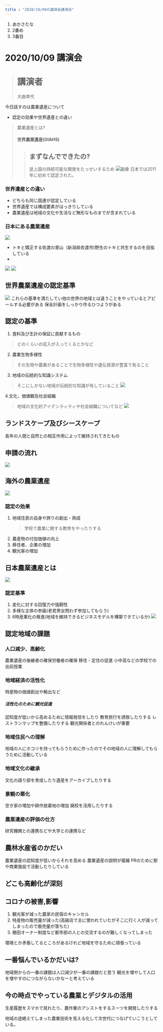 ```yaml
---
title : "2020/10/09の講演会講演会"
---
```

1. あかさたな
1. 2番め
1. 3番目
# 2020/10/09 講演会

> # 講演者
> 大曲幸代
> 
今日話すのは農業遺産について
* 認定の効果や世界遺産との違い
> 農業遺産とは?
> #### 世界農業遺産(GIAHS) 
> > 
> > ## まずなんでできたの?
> > 途上国の持続可能な開発をたっせいするため
> > ![画像](https://i.imgur.com/3tMtuoI.png)
> > 日本では2011年に初めて認定された。
 ### 世界遺産との違い
*  どちらも同じ国連が認定している
* 世界遺産では構成要素がはっきりしている
* 農業遺産は地域の文化や生活など無形なものまでが含まれている
### 日本にある農業遺産
![](https://i.imgur.com/YxrhKpJ.png)
* トキと矯正する佐渡の里山（新潟県佐渡市)野生のトキと共生するのを目指している
* 
![](https://i.imgur.com/7C40Qqm.jpg)
![](https://i.imgur.com/e4VTjX7.jpg)


## 世界農業遺産の認定基準
![](https://i.imgur.com/SjSvspu.png)
これらの基準を満たしてい他の世界の地域とは違うことをやっているとアピールする必要がある
保全計画をしっかり作るひつようがある

## 認定の基準
1. 食料及び生計の保証に貢献するもの
> どのくらいの収入が入ってくるとかなど
2. 農業生物多様性
> その生物や農業があることで生物多様性や遺伝資源が豊富で有ること
3. 地域の伝統的な知識システム
> そこにしかない地域の伝統的な知識が有していること
> ![](https://i.imgur.com/AuWaqWy.jpg)

4.文化、価値観及社会組織
> 地域の文化的アイデンティティや社会組織についてなど
> ![](https://i.imgur.com/EdHviO8.png)


## ランドスケープ及びシースケープ
長年の人間と自然との相互作用によって維持されてきたもの

## 申請の流れ
![](https://i.imgur.com/KqSvd63.png)

## 海外の農業遺産
![](https://i.imgur.com/5hPiV8r.png)


### 認定の効果
1. 地域住民の自身や誇りの創出・熟成
     > 学校で農業に関する教育をやったりする
2. 農産物の付加価値の向上
3. 移住者、企業の増加
4. 観光客の増加

## 日本農業遺産とは
![](https://i.imgur.com/xK22lFP.png)

### 認定基準
1. 変化に対する回復力や強靭性
2. 多様な主体の参画(老若男女問わず参加してもらう)
3. 6時産業化の推進(地域を維持できるビジネスモデルを構築できているか)
![](https://i.imgur.com/Sl48S1l.png)


## 認定地域の課題

### 人口減少、高齢化
農業遺産の後継者の確保労働者の確保
移住・定住の促進
小中高などの学校での出前授業
### 地域経済の活性化
特産物の価値創出や輸出など
##### 活性化のために観光促進
認知度が低いから高めるために情報発信をしたり
教育旅行を誘致したりする
レストランマップを整備したりする
観光関係者とのれんけいが重要
### 地域住民への理解
地域の人にホコリを持ってもらうために作ったのでその地域の人に理解してもらうために活動している
### 地域文化の継承
文化の語り部を育成したり遺産をアーカイブしたりする
### 景観の悪化
空き家の増加や耕作放棄地の増加
廃校を活用したりする

### 農業遺産の評価の仕方
研究機関との連携などや大学との連携など

## 農林水産省のかだい
農業遺産の認知度が低いからそれを高める
農業遺産の説明が複雑
PRのために駅や商業施設で活動したりしている



## どこも高齢化が深刻

## コロナの被害,影響
1. 観光客が減った農家の民宿のキャンセル
2. 特産物の販売量が減った(高級店で主に使われていたがそこに行く人が減ってしまったので販売量が落ちた)
3. 棚田オーナー制度など都市部の人との交流するのが難しくなってしまった


環境とか矛盾してるところがあるけれど地域を守るために頑張っている

## 一番悩んでいるかだいは?
地域側からの一番の課題は人口減少が一番の課題だと思う
観光を増やして人口を増やすのにつながらないかなーと考えている

## 今の時点でやっている農業とデジタルの活用
生産履歴をスマホで見れたり、農作業のアシストをするスーツを開発したりする

地域の途絶えてしまった農業技術を見える化して次世代につなげていこうとしている。


